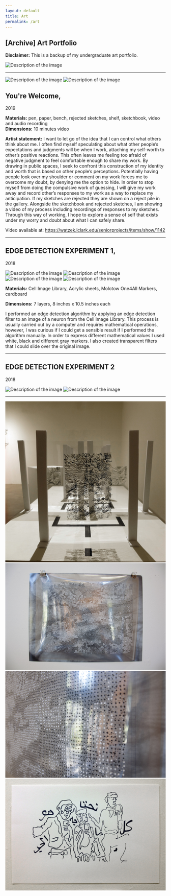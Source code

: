 ```yaml
---
layout: default
title: Art
permalink: /art
---
```


## \[Archive\] Art Portfolio

[](assets/art_images/exhibitions/Final_Review(2).jpg)

**Disclaimer:** This is a backup of my undergraduate art portfolio.

<img data-src="assets/art_images/exhibitions/Final_Review(2).jpg" alt="Description of the image">

---  

<img data-src="assets/art_images/y_welcome/Harrington_19.JPG" alt="Description of the image">
<img data-src="assets/art_images/y_welcome/Harrington_21.jpeg" alt="Description of the image">
<!-- ![](assets/art_images/y_welcome/Harrington_19.JPG)  
![](assets/art_images/y_welcome/Harrington_21.jpeg) -->

## You're Welcome,
2019 

**Materials:** pen, paper, bench, rejected sketches, shelf, sketchbook, video and audio recording  
**Dimensions:** 10 minutes video

**Artist statement:** I want to let go of the idea that I can control what others think about me. I often find myself speculating about what other people’s expectations and judgments will be when I work, attaching my self-worth to other’s positive reactions. This often leaves me feeling too afraid of negative judgment to feel comfortable enough to share my work. By drawing in public spaces, I seek to confront this construction of my identity and worth that is based on other people’s perceptions. Potentially having people look over my shoulder or comment on my work forces me to overcome my doubt, by denying me the option to hide. In order to stop myself from doing the compulsive work of guessing, I will give my work away and record other’s responses to my work as a way to replace my anticipation. If my sketches are rejected they are shown on a reject pile in the gallery. Alongside the sketchbook and rejected sketches, I am showing a video of my process including recordings of responses to my sketches. Through this way of working, I hope to explore a sense of self that exists under my worry and doubt about what I can safely share.

Video available at: https://watzek.lclark.edu/seniorprojects/items/show/1142

___

## EDGE DETECTION EXPERIMENT 1,
2018

<img data-src="assets/art_images/ed1/Harrington_04.JPG" alt="Description of the image">
<img data-src="assets/art_images/ed1/Harrington_05.jpeg" alt="Description of the image">
<img data-src="assets/art_images/ed1/Harrington_06.JPG" alt="Description of the image">
<img data-src="assets/art_images/ed1/temp.jpeg" alt="Description of the image">

<!--![](assets/art_images/ed1/Harrington_04.JPG)  
![](assets/art_images/ed1/Harrington_05.jpeg) 
![](assets/art_images/ed1/Harrington_06.JPG)  
![](assets/art_images/ed1/temp.jpeg) --> 

**Materials:** Cell Image Library, Acrylic sheets, Molotow One4All Markers, cardboard  

**Dimensions:** 7 layers,  8 inches x 10.5 inches each

I performed an edge detection algorithm by applying an edge detection filter to an image of a neuron from the Cell Image Library. This process is usually carried out by a computer and requires mathematical operations, however, I was curious if I could get a sensible result if I performed the algorithm manually. In order to express different mathematical values I used white, black and different gray markers. I also created transparent filters that I could slide over the original image.

---

## EDGE DETECTION EXPERIMENT 2
2018

<img data-src="assets/art_images/ed2/Harrington_09.jpeg" alt="Description of the image">
<img data-src="assets/art_images/ed2/Harrington_10.JPG" alt="Description of the image">

<!--![](assets/art_images/ed2/Harrington_09.jpeg) 
![](assets/art_images/ed2/Harrington_10.JPG)  -->


---
![](assets/Harrington_06.jpg)  
![](assets/Harrington_09.jpg)  
![](assets/Harrington_10.jpg)  
![](assets/Harrington_22_1.jpg)
